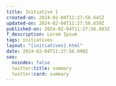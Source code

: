 ```yaml
---
title: Initiative 1
created-on: 2024-02-04T11:27:56.641Z
updated-on: 2024-02-04T11:27:56.659Z
published-on: 2024-02-04T11:27:56.683Z
f_description: Lorem Ipsum
tags: initiatives
layout: "[initiatives].html"
date: 2024-02-04T11:27:56.690Z
seo:
  noindex: false
  twitter:title: summary
  twitter:card: summary
---
```

